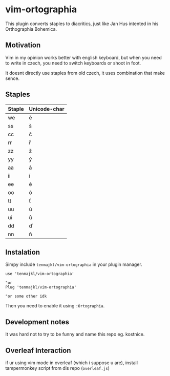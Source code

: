 # vim-ortographia

This plugin converts staples to diacritics, just like Jan Hus intented in his Orthographia Bohemica.

## Motivation

Vim in my opinion works better with english keyboard, but when you need to write in czech, you need to switch keyboards or shoot in foot.

It doesnt directly use staples from old czech, it uses combination that make sence.

## Staples

| Staple | Unicode-char | 
|--------|--------------|
| we     | ě            | 
| ss     | š            | 
| cc     | č            | 
| rr     | ř            |
| zz     | ž            |
| yy     | ý            |
| aa     | á            |
| ii     | í            |
| ee     | é            |
| oo     | ó            |
| tt     | ť            |
| uu     | ú            |
| ui     | ů            |
| dd     | ď            |
| nn     | ň            |

## Instalation

Simpy include `tenmajkl/vim-ortographia` in your plugin manager.

```vim
use 'tenmajkl/vim-ortographia'

"or
Plug 'tenmajkl/vim-ortographia'

"or some other idk
```

Then you need to enable it using `:Ortographia`.

## Development notes

It was hard not to try to be funny and name this repo eg. kostnice.

## Overleaf Interaction

if ur using vim mode in overleaf (which i suppose u are), install tampermonkey script from dis repo (`overleaf.js`)
